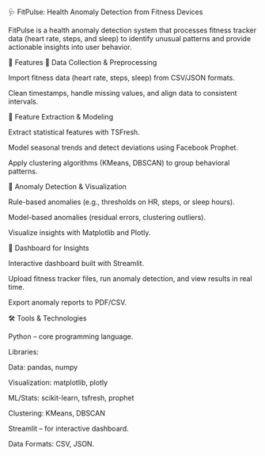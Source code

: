 🩺 FitPulse: Health Anomaly Detection from Fitness Devices

FitPulse is a health anomaly detection system that processes fitness tracker data (heart rate, steps, and sleep) to identify unusual patterns and provide actionable insights into user behavior.

🚀 Features
🔹 Data Collection & Preprocessing

Import fitness data (heart rate, steps, sleep) from CSV/JSON formats.

Clean timestamps, handle missing values, and align data to consistent intervals.

🔹 Feature Extraction & Modeling

Extract statistical features with TSFresh.

Model seasonal trends and detect deviations using Facebook Prophet.

Apply clustering algorithms (KMeans, DBSCAN) to group behavioral patterns.

🔹 Anomaly Detection & Visualization

Rule-based anomalies (e.g., thresholds on HR, steps, or sleep hours).

Model-based anomalies (residual errors, clustering outliers).

Visualize insights with Matplotlib and Plotly.

🔹 Dashboard for Insights

Interactive dashboard built with Streamlit.

Upload fitness tracker files, run anomaly detection, and view results in real time.

Export anomaly reports to PDF/CSV.

🛠 Tools & Technologies

Python – core programming language.

Libraries:

Data: pandas, numpy

Visualization: matplotlib, plotly

ML/Stats: scikit-learn, tsfresh, prophet

Clustering: KMeans, DBSCAN

Streamlit – for interactive dashboard.

Data Formats: CSV, JSON.
